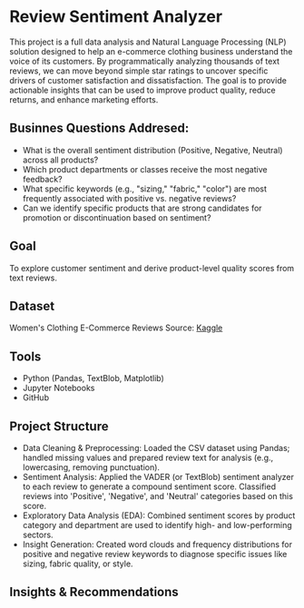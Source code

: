 # Review Sentiment Analyzer

This project is a full data analysis and Natural Language Processing (NLP) solution designed to help an e-commerce clothing business understand the voice of its customers. By programmatically analyzing thousands of text reviews, we can move beyond simple star ratings to uncover specific drivers of customer satisfaction and dissatisfaction. The goal is to provide actionable insights that can be used to improve product quality, reduce returns, and enhance marketing efforts.

## Businnes Questions Addresed:
- What is the overall sentiment distribution (Positive, Negative, Neutral) across all products?
- Which product departments or classes receive the most negative feedback?
- What specific keywords (e.g., "sizing," "fabric," "color") are most frequently associated with positive vs. negative reviews?
- Can we identify specific products that are strong candidates for promotion or discontinuation based on sentiment?
## Goal
To explore customer sentiment and derive product-level quality scores from text reviews.

## Dataset
Women's Clothing E-Commerce Reviews
Source: [Kaggle](https://www.kaggle.com/datasets/nicapotato/womens-ecommerce-clothing-reviews)

## Tools
- Python (Pandas, TextBlob, Matplotlib)
- Jupyter Notebooks
- GitHub

## Project Structure
- Data Cleaning & Preprocessing: Loaded the CSV dataset using Pandas; handled missing values and prepared review text for analysis (e.g., lowercasing, removing punctuation).
- Sentiment Analysis: Applied the VADER (or TextBlob) sentiment analyzer to each review to generate a compound sentiment score. Classified reviews into 'Positive', 'Negative', and 'Neutral' categories based on this score.
- Exploratory Data Analysis (EDA): Combined sentiment scores by product category and department are used to identify high- and low-performing sectors.
- Insight Generation: Created word clouds and frequency distributions for positive and negative review keywords to diagnose specific issues like sizing, fabric quality, or style.

## Insights & Recommendations

